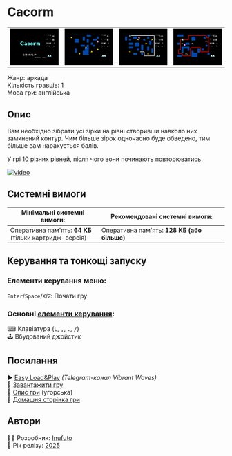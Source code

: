 # Cacorm

| | | | |
| --- | --- | --- | --- |
|![screen1](screenshots/scrn_cacorm_01.png)|![screen2](screenshots/scrn_cacorm_02.png)|![screen3](screenshots/scrn_cacorm_03.png)|![screen4](screenshots/scrn_cacorm_04.png)|

Жанр: аркада  
Кількість гравців: 1  
Мова гри: англійська  


## Опис

Вам необхідно зібрати усі зірки на рівні створивши навколо них замкнений контур. Чим більше зірок  одночасно буде обведено, тим більше вам нарахується балів.

У грі 10 різних рівней, після чого вони починають повторюватись.

[![video](https://img.youtube.com/vi/D10E_HmeYkc/0.jpg)](https://www.youtube.com/watch?v=D10E_HmeYkc)

## Системні вимоги

|Мінімальні системні вимоги:|Рекомендовані системні вимоги:|
|---------------------------|------------------------------|
|Оперативна пам'ять: **64 КБ**<br>(тільки картридж-версія)|Оперативна пам'ять: **128 КБ (або більше)**|  

## Керування та тонкощі запуску
### Елементи керування меню:

`Enter`/`Space`/`X`/`Z`: Почати гру  

### Основні [елементи керування](../controllers.md):
⌨ Клавіатура (`L`, `,`, `.`, `/`)  
🕹 Вбудований джойстик  

## Посилання

▶ [Easy Load&Play](https://t.me/EP128k_Load_n_Play/797) *(Telegram-канал Vibrant Waves)*  
💾 [Завантажити гру](http://www.ep128.hu/Ep_Games/Prg/Cacorm.rar)  
📃 [Опис гри](http://www.ep128.hu/Games/Cacorm.htm) (угорська)  
🏡 [Домашня сторінка гри](http://inufuto.web.fc2.com/8bit/cacorm/#ep64)

## Автори
👨‍💻 Розробник: [Inufuto](../../community/inufuto.md)  
📅 Рік релізу: [2025](../release_years/2025.md)  